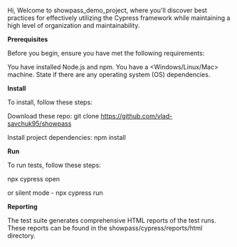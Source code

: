 Hi, Welcome to showpass_demo_project, where you'll discover best practices for effectively utilizing the Cypress framework while maintaining a high level of organization and maintainability.

**Prerequisites**

Before you begin, ensure you have met the following requirements:

You have installed Node.js and npm. You have a <Windows/Linux/Mac> machine. State if there are any operating system (OS) dependencies.

**Install**

To install, follow these steps:

Download these repo: git clone https://github.com/vlad-savchuk95/showpass

Install project dependencies: npm install

**Run**

To run tests, follow these steps:

npx cypress open

or silent mode - npx cypress run

**Reporting**

The test suite generates comprehensive HTML reports of the test runs. These reports can be found in the showpass/cypress/reports/html directory.
